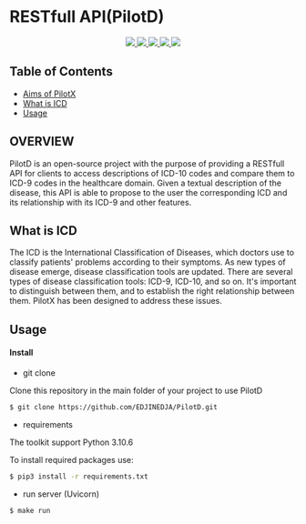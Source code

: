 # RESTfull API(PilotD)
<p align="center">
    <a href="https://www.python.org/doc/" alt="Python 3.7">
        <img src="https://img.shields.io/badge/python-v3.7+-blue.svg" />
    </a>
    <a href="https://github.com/EDJINEDJA/PilotX/blob/main/License" alt="Licence">
        <img src="https://img.shields.io/badge/license-MIT-yellow.svg" />
    </a>
    <a href="https://github.com/EDJINEDJA/PilotX/commits/main" alt="Commits">
        <img src="https://img.shields.io/github/last-commit/EDJINEDJA/PilotX/main" />
    </a>
    <a href="https://github.com/EDJINEDJA/PilotX" alt="Activity">
        <img src="https://img.shields.io/badge/contributions-welcome-orange.svg" />
    </a>
    <a href="https://github.com/EDJINEDJA/PilotX" alt="Web Status">
        <img src="https://img.shields.io/website?down_color=red&down_message=down&up_color=success&up_message=up&url=http%3A%2F%2Fmatthaythornthwaite.pythonanywhere.com%2F" />
    </a>
</p>

## Table of Contents

<!--ts-->
* [Aims of PilotX](#Aims)
* [What is ICD](#ICD)
* [Usage](#Usage)

<!--te-->

## OVERVIEW
PilotD is an open-source project with the purpose of providing a RESTfull API for clients to access descriptions of ICD-10 codes and compare them to ICD-9 codes in the healthcare domain.
Given a textual description of the disease, this API is able to propose to the user the corresponding ICD and its relationship with its ICD-9 and other features.

## What is ICD
The ICD is the International Classification of Diseases, which doctors use to classify patients' problems according to their symptoms. As new types of disease emerge, disease classification tools are updated. There are several types of disease classification tools: ICD-9, ICD-10, and so on. It's important to distinguish between them, and to establish the right relationship between them. PilotX has been designed to address these issues.

## Usage
#### Install
- git clone 

Clone this repository in the main folder of your project to use PilotD
```bash
$ git clone https://github.com/EDJINEDJA/PilotD.git
```
- requirements

The toolkit support Python 3.10.6 

To install required packages use:

```bash
$ pip3 install -r requirements.txt
```
- run server (Uvicorn)
```bash
$ make run
```